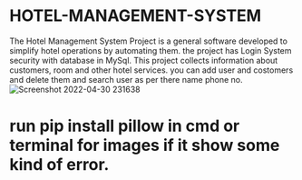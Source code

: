 # HOTEL-MANAGEMENT-SYSTEM
The Hotel Management System Project is a general software developed to simplify hotel operations by automating them. the project has Login System security with database in MySql. This project collects information about customers, room and other hotel services. you can add user and costomers and delete them and search user as per there name phone no.  
 ![Screenshot 2022-04-30 231638](https://user-images.githubusercontent.com/97222016/166116598-d34c624a-8745-4b00-8c92-33ce6494741d.png)

 # run pip install pillow in cmd or terminal for images if it show some kind of error.
